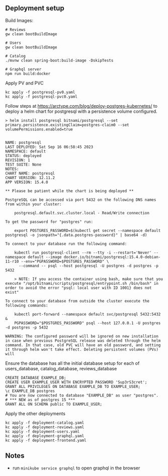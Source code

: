 ## Deployment setup

Build Images:

```shell
# Reviews
gw clean bootBuildImage

# Users
gw clean bootBuildImage

# Catalog
./mvnw clean spring-boot:build-image -DskipTests

# Graphql server
npm run build:docker
```

Apply PV and PVC

```shell
kc apply -f postgresql-pv0.yaml
kc apply -f postgresql-pvc0.yaml
```

Follow steps at https://arctype.com/blog/deploy-postgres-kubernetes/ to deploy a helm chart for postgresql with a persistence volume configured.

```shell
> helm install postgresql bitnami/postgresql --set primary.persistence.existingClaim=postgres-claim0 --set volumePermissions.enabled=true


NAME: postgresql
LAST DEPLOYED: Sat Sep 16 06:58:45 2023
NAMESPACE: default
STATUS: deployed
REVISION: 1
TEST SUITE: None
NOTES:
CHART NAME: postgresql
CHART VERSION: 12.11.2
APP VERSION: 15.4.0

** Please be patient while the chart is being deployed **

PostgreSQL can be accessed via port 5432 on the following DNS names from within your cluster:

    postgresql.default.svc.cluster.local - Read/Write connection

To get the password for "postgres" run:

    export POSTGRES_PASSWORD=$(kubectl get secret --namespace default postgresql -o jsonpath="{.data.postgres-password}" | base64 -d)

To connect to your database run the following command:

    kubectl run postgresql-client --rm --tty -i --restart='Never' --namespace default --image docker.io/bitnami/postgresql:15.4.0-debian-11-r10 --env="PGPASSWORD=$POSTGRES_PASSWORD" \
      --command -- psql --host postgresql -U postgres -d postgres -p 5432

    > NOTE: If you access the container using bash, make sure that you execute "/opt/bitnami/scripts/postgresql/entrypoint.sh /bin/bash" in order to avoid the error "psql: local user with ID 1001} does not exist"

To connect to your database from outside the cluster execute the following commands:

    kubectl port-forward --namespace default svc/postgresql 5432:5432 &
    PGPASSWORD="$POSTGRES_PASSWORD" psql --host 127.0.0.1 -U postgres -d postgres -p 5432

WARNING: The configured password will be ignored on new installation in case when previous PostgreSQL release was deleted through the helm command. In that case, old PVC will have an old password, and setting it through helm won't take effect. Deleting persistent volumes (PVs) will
```

Ensure the database has all the initial database setup for each of users_database, catalog_database, reviews_database

```shell
CREATE DATABASE EXAMPLE_DB;
CREATE USER EXAMPLE_USER WITH ENCRYPTED PASSWORD 'Sup3rS3cret';
GRANT ALL PRIVILEGES ON DATABASE EXAMPLE_DB TO EXAMPLE_USER;
\c EXAMPLE_DB postgres
# You are now connected to database "EXAMPLE_DB" as user "postgres".
# *** NEW as of postgres 15 ***
GRANT ALL ON SCHEMA public TO EXAMPLE_USER;
```

Apply the other deployments

```shell
kc apply -f deployment-catalog.yaml
kc apply -f deployment-reviews.yaml
kc apply -f deployment-users.yaml
kc apply -f deployment-graphql.yaml
kc apply -f deployment-frontend.yaml
```

## Notes

- run `minikube service graphql` to open graphql in the browser
